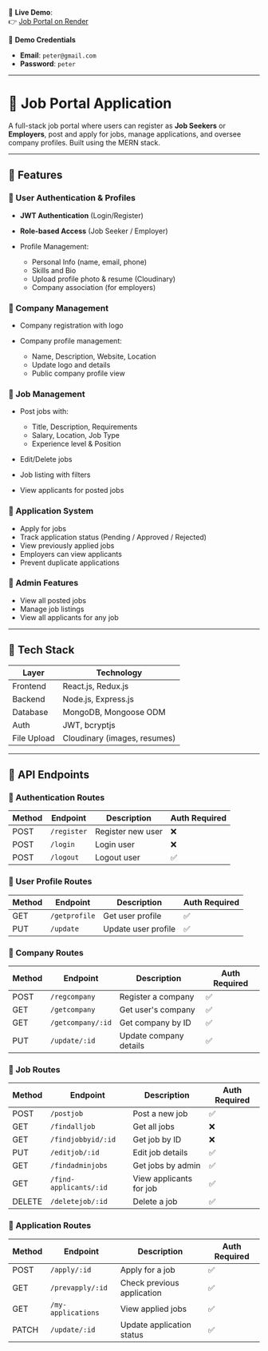 🔗 **Live Demo**:  
👉 [Job Portal on Render](https://jobportal-mern-frontend-sdm5.onrender.com)

🔐 **Demo Credentials**  
- **Email**: `peter@gmail.com`  
- **Password**: `peter`

---



# 💼 Job Portal Application

A full-stack job portal where users can register as **Job Seekers** or **Employers**, post and apply for jobs, manage applications, and oversee company profiles. Built using the MERN stack.

---

## 🚀 Features

### 🔐 User Authentication & Profiles

* **JWT Authentication** (Login/Register)
* **Role-based Access** (Job Seeker / Employer)
* Profile Management:

  * Personal Info (name, email, phone)
  * Skills and Bio
  * Upload profile photo & resume (Cloudinary)
  * Company association (for employers)

### 🏢 Company Management

* Company registration with logo
* Company profile management:

  * Name, Description, Website, Location
  * Update logo and details
  * Public company profile view

### 📄 Job Management

* Post jobs with:

  * Title, Description, Requirements
  * Salary, Location, Job Type
  * Experience level & Position
* Edit/Delete jobs
* Job listing with filters
* View applicants for posted jobs

### 📅 Application System

* Apply for jobs
* Track application status (Pending / Approved / Rejected)
* View previously applied jobs
* Employers can view applicants
* Prevent duplicate applications

### 🚰 Admin Features

* View all posted jobs
* Manage job listings
* View all applicants for any job

---

## 🧰 Tech Stack

| Layer       | Technology                   |
| ----------- | ---------------------------- |
| Frontend    | React.js, Redux.js           |
| Backend     | Node.js, Express.js          |
| Database    | MongoDB, Mongoose ODM        |
| Auth        | JWT, bcryptjs                |
| File Upload | Cloudinary (images, resumes) |

___

## 📌 API Endpoints

### 🔑 Authentication Routes

| Method | Endpoint    | Description       | Auth Required |
| ------ | ----------- | ----------------- | ------------- |
| POST   | `/register` | Register new user | ❌             |
| POST   | `/login`    | Login user        | ❌             |
| POST   | `/logout`   | Logout user       | ✅             |

### 👤 User Profile Routes

| Method | Endpoint      | Description         | Auth Required |
| ------ | ------------- | ------------------- | ------------- |
| GET    | `/getprofile` | Get user profile    | ✅             |
| PUT    | `/update`     | Update user profile | ✅             |

### 🏢 Company Routes

| Method | Endpoint          | Description            | Auth Required |
| ------ | ----------------- | ---------------------- | ------------- |
| POST   | `/regcompany`     | Register a company     | ✅             |
| GET    | `/getcompany`     | Get user's company     | ✅             |
| GET    | `/getcompany/:id` | Get company by ID      | ✅             |
| PUT    | `/update/:id`     | Update company details | ✅             |

### 💼 Job Routes

| Method | Endpoint               | Description             | Auth Required |
| ------ | ---------------------- | ----------------------- | ------------- |
| POST   | `/postjob`             | Post a new job          | ✅             |
| GET    | `/findalljob`          | Get all jobs            | ❌             |
| GET    | `/findjobbyid/:id`     | Get job by ID           | ❌             |
| PUT    | `/editjob/:id`         | Edit job details        | ✅             |
| GET    | `/findadminjobs`       | Get jobs by admin       | ✅             |
| GET    | `/find-applicants/:id` | View applicants for job | ✅             |
| DELETE | `/deletejob/:id`       | Delete a job            | ✅             |

### 📅 Application Routes

| Method | Endpoint           | Description                | Auth Required |
| ------ | ------------------ | -------------------------- | ------------- |
| POST   | `/apply/:id`       | Apply for a job            | ✅             |
| GET    | `/prevapply/:id`   | Check previous application | ✅             |
| GET    | `/my-applications` | View applied jobs          | ✅             |
| PATCH  | `/update/:id`      | Update application status  | ✅             |

